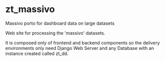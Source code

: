 # zt_massivo
Massivo porto for dashboard data on large datasets

Web site for processing the 'massivo' datasets.

It is composed only of frontend and backend components so the delivery environments only need Django Web Server and any
Database with an instance created called zt_dd.

